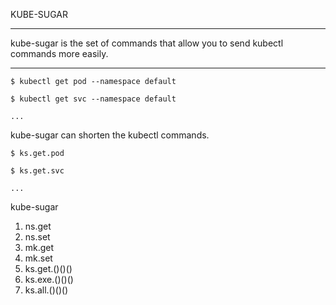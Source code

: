 KUBE-SUGAR

---

kube-sugar is the set of commands that allow you to send kubectl commands more easily.

---

```
$ kubectl get pod --namespace default

$ kubectl get svc --namespace default

...
```

kube-sugar can shorten the kubectl commands.

```
$ ks.get.pod

$ ks.get.svc

...
```

kube-sugar

 1. ns.get
 2. ns.set
 3. mk.get
 4. mk.set
 5. ks.get.()()()
 6. ks.exe.()()()
 7. ks.all.()()()
 
